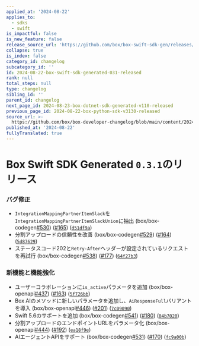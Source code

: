 ```yaml
---
applied_at: '2024-08-22'
applies_to:
  - sdks
  - swift
is_impactful: false
is_new_feature: false
release_source_url: 'https://github.com/box/box-swift-sdk-gen/releases/tag/0.3.1'
collapse: true
is_index: false
category_id: changelog
subcategory_id: ''
id: 2024-08-22-box-swift-sdk-generated-031-released
rank: null
total_steps: null
type: changelog
sibling_id: ''
parent_id: changelog
next_page_id: 2024-08-23-box-dotnet-sdk-generated-v110-released
previous_page_id: 2024-08-22-box-python-sdk-v3130-released
source_url: >-
  https://github.com/box/box-developer-changelog/blob/main/content/2024/08-22-box-swift-sdk-generated-031-released.md
published_at: '2024-08-22'
fullyTranslated: true
---
```

# Box Swift SDK Generated `0.3.1`のリリース

### バグ修正

* `IntegrationMappingPartnerItemSlack`を`IntegrationMappingPartnerItemSlackUnion`に抽出 (box/box-codegen[#530][1]) ([#165][2]) ([`d51df9a`][3])
* 分割アップロードの信頼性を改善 (box/box-codegen[#529][4]) ([#164][5]) ([`5d87629`][6])
* ステータスコード202と`Retry-After`ヘッダーが設定されているリクエストを再試行 (box/box-codegen[#538][7]) ([#177][8]) ([`64f27b3`][9])

### 新機能と機能強化

* ユーザーコラボレーションに`is_active`パラメータを追加 (box/box-openapi[#437][10]) ([#163][11]) ([`5f726bb`][12])
* Box AIのメソッドに新しいパラメータを追加し、`AiResponseFull`バリアントを導入 (box/box-openapi[#446][13]) ([#201][14]) ([`7c09090`][15])
* Swift 5.6のサポートを追加 (box/box-codegen[#541][16]) ([#180][17]) ([`04b7020`][18])
* 分割アップロードのエンドポイントURLをパラメータ化 (box/box-openapi[#444][19]) ([#192][20]) ([`ea18f9e`][21])
* AIエージェントAPIをサポート (box/box-codegen[#531][22]) ([#170][23]) ([`fc9a00b`][24])

[1]: https://github.com/box/box-codegen/issues/530

[2]: https://github.com/box/box-codegen/issues/165

[3]: https://github.com/box/box-codegen/commit/d51df9a19d06db886358e94ce70551c283e5cc45

[4]: https://github.com/box/box-codegen/issues/529

[5]: https://github.com/box/box-codegen/issues/164

[6]: https://github.com/box/box-codegen/commit/5d876299aa88b18accde22379950780bff100da0

[7]: https://github.com/box/box-codegen/issues/538

[8]: https://github.com/box/box-codegen/issues/177

[9]: https://github.com/box/box-codegen/commit/64f27b3858725adaa53a10a6e8df8c0bcfe73fea

[10]: https://github.com/box/box-codegen/issues/437

[11]: https://github.com/box/box-codegen/issues/163

[12]: https://github.com/box/box-codegen/commit/5f726bbffd682934ab5731e1620489b1ee54e5a1

[13]: https://github.com/box/box-codegen/issues/446

[14]: https://github.com/box/box-codegen/issues/201

[15]: https://github.com/box/box-codegen/commit/7c0909032733742cb5a019c897910ced2e9d6788

[16]: https://github.com/box/box-codegen/issues/541

[17]: https://github.com/box/box-codegen/issues/180

[18]: https://github.com/box/box-codegen/commit/04b7020f1220f73ad4637e6033d5539c56a64fcd

[19]: https://github.com/box/box-codegen/issues/444

[20]: https://github.com/box/box-codegen/issues/192

[21]: https://github.com/box/box-codegen/commit/ea18f9e5eb6558edb29ff378bceb5528ccd4fcfb

[22]: https://github.com/box/box-codegen/issues/531

[23]: https://github.com/box/box-codegen/issues/170

[24]: https://github.com/box/box-codegen/commit/fc9a00bdcaffeaccfd87caad73fe666fb46c36ab

